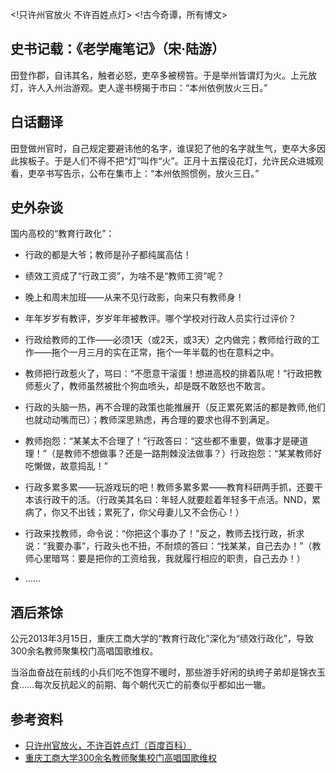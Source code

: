 <!只许州官放火 不许百姓点灯>
<!古今奇谭，所有博文>

## 史书记载：《老学庵笔记》（宋·陆游）
田登作郡，自讳其名，触者必怒，吏卒多被榜笞。于是举州皆谓灯为火。上元放灯，许人入州治游观。吏人遂书榜揭于市曰：“本州依例放火三日。”

## 白话翻译
田登做州官时，自己规定要避讳他的名字，谁误犯了他的名字就生气，吏卒大多因此挨板子。于是人们不得不把“灯”叫作“火”。正月十五摆设花灯，允许民众进城观看，吏卒书写告示，公布在集市上：“本州依照惯例，放火三日。”

## 史外杂谈
国内高校的“教育行政化”：

* 行政的都是大爷；教师是孙子都纯属高估！

* 绩效工资成了“行政工资”，为啥不是“教师工资”呢？

* 晚上和周末加班——从来不见行政影，向来只有教师身！

* 年年岁岁有教评，岁岁年年被教评。哪个学校对行政人员实行过评价？

* 行政给教师的工作——必须1天（或2天，或3天）之内做完；教师给行政的工作——拖个一月三月的实在正常，拖个一年半载的也在意料之中。

* 教师把行政惹火了，骂曰：“不愿意干滚蛋！想进高校的排着队呢！”行政把教师惹火了，教师虽然被批个狗血喷头，却是既不敢怒也不敢言。

* 行政的头脑一热，再不合理的政策也能推展开（反正累死累活的都是教师,他们也就动动嘴而已）；教师深思熟虑，再合理的要求也得不到满足。

* 教师抱怨：“某某太不合理了！”行政答曰：“这些都不重要，做事才是硬道理！”（是教师不想做事？还是一路荆棘没法做事？）行政抱怨：“某某教师好吃懒做，故意捣乱！”

* 行政多累多累——玩游戏玩的吧！教师多累多累——教育科研两手抓，还要干本该行政干的活。（行政美其名曰：年轻人就要趁着年轻多干点活。NND，累病了，你又不出钱；累死了，你父母妻儿又不会伤心！）

* 行政来找教师，命令说：“你把这个事办了！”反之，教师去找行政，祈求说：“我要办事”，行政头也不扭，不耐烦的答曰：“找某某，自己去办！”（教师心里暗骂：要是把你的工资给我，我就履行相应的职责，自己去办！）

* ……

## 酒后茶馀
公元2013年3月15日，重庆工商大学的“教育行政化”深化为“绩效行政化”，导致300余名教师聚集校门高唱国歌维权。

当浴血奋战在前线的小兵们吃不饱穿不暖时，那些游手好闲的纨绔子弟却是锦衣玉食……每次反抗起义的前期、每个朝代灭亡的前奏似乎都如出一辙。

## 参考资料
* [只许州官放火，不许百姓点灯（百度百科）](http://baike.baidu.com/view/67797.htm)
* [重庆工商大学300余名教师聚集校门高唱国歌维权](http://news.sohu.com/20130318/n369192062.shtml)

